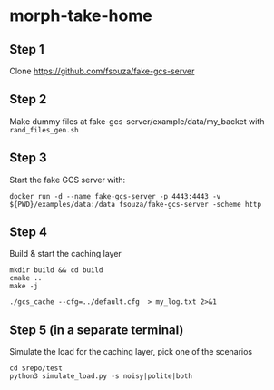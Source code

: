 # morph-take-home

## Step 1
Clone https://github.com/fsouza/fake-gcs-server 

## Step 2

Make dummy files at fake-gcs-server/example/data/my_backet with ```rand_files_gen.sh```

## Step 3 

Start the fake GCS server with: 

```
docker run -d --name fake-gcs-server -p 4443:4443 -v ${PWD}/examples/data:/data fsouza/fake-gcs-server -scheme http
```

## Step 4

Build & start the caching layer

```
mkdir build && cd build
cmake ..
make -j

./gcs_cache --cfg=../default.cfg  > my_log.txt 2>&1 
```

## Step 5 (in a separate terminal)

Simulate the load for the caching layer, pick one of the scenarios
```
cd $repo/test
python3 simulate_load.py -s noisy|polite|both
```
